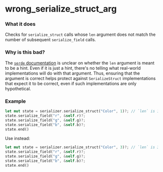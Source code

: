 # wrong_serialize_struct_arg

### What it does

Checks for `serialize_struct` calls whose `len` argument does not match the number of
subsequent `serialize_field` calls.

### Why is this bad?

The [`serde` documentation] is unclear on whether the `len` argument is meant to be a hint.
Even if it is just a hint, there's no telling what real-world implementations will do with
that argument. Thus, ensuring that the argument is correct helps protect against
`SerializeStruct` implementations that expect it to be correct, even if such implementations
are only hypothetical.

### Example

```rust
let mut state = serializer.serialize_struct("Color", 1)?; // `len` is 1
state.serialize_field("r", &self.r)?;
state.serialize_field("g", &self.g)?;
state.serialize_field("b", &self.b)?;
state.end()
```

Use instead:

```rust
let mut state = serializer.serialize_struct("Color", 3)?; // `len` is 3
state.serialize_field("r", &self.r)?;
state.serialize_field("g", &self.g)?;
state.serialize_field("b", &self.b)?;
state.end()
```

[`serde` documentation]: https://docs.rs/serde/latest/serde/trait.Serializer.html#tymethod.serialize_struct

